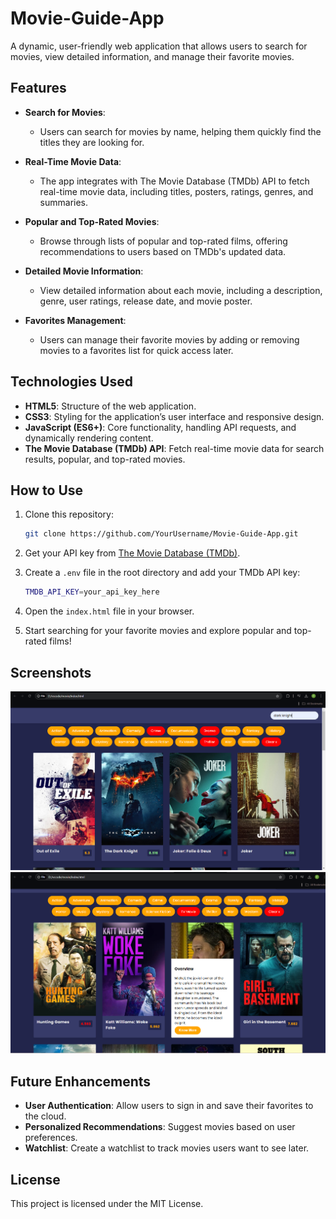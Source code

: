 # Movie-Guide-App

A dynamic, user-friendly web application that allows users to search for movies, view detailed information, and manage their favorite movies.

## Features

- **Search for Movies**: 
  - Users can search for movies by name, helping them quickly find the titles they are looking for.
  
- **Real-Time Movie Data**: 
  - The app integrates with The Movie Database (TMDb) API to fetch real-time movie data, including titles, posters, ratings, genres, and summaries.
  
- **Popular and Top-Rated Movies**: 
  - Browse through lists of popular and top-rated films, offering recommendations to users based on TMDb's updated data.
  
- **Detailed Movie Information**: 
  - View detailed information about each movie, including a description, genre, user ratings, release date, and movie poster.
  
- **Favorites Management**: 
  - Users can manage their favorite movies by adding or removing movies to a favorites list for quick access later.

## Technologies Used

- **HTML5**: Structure of the web application.
- **CSS3**: Styling for the application’s user interface and responsive design.
- **JavaScript (ES6+)**: Core functionality, handling API requests, and dynamically rendering content.
- **The Movie Database (TMDb) API**: Fetch real-time movie data for search results, popular, and top-rated movies.

## How to Use

1. Clone this repository:
    ```bash
    git clone https://github.com/YourUsername/Movie-Guide-App.git
    ```

2. Get your API key from [The Movie Database (TMDb)](https://www.themoviedb.org/).

3. Create a `.env` file in the root directory and add your TMDb API key:
    ```bash
    TMDB_API_KEY=your_api_key_here
    ```

4. Open the `index.html` file in your browser.

5. Start searching for your favorite movies and explore popular and top-rated films!

## Screenshots

![Movie Search](screenshots/img1.png)
![Movie Details](screenshots/img2.png)

## Future Enhancements

- **User Authentication**: Allow users to sign in and save their favorites to the cloud.
- **Personalized Recommendations**: Suggest movies based on user preferences.
- **Watchlist**: Create a watchlist to track movies users want to see later.

## License

This project is licensed under the MIT License.

